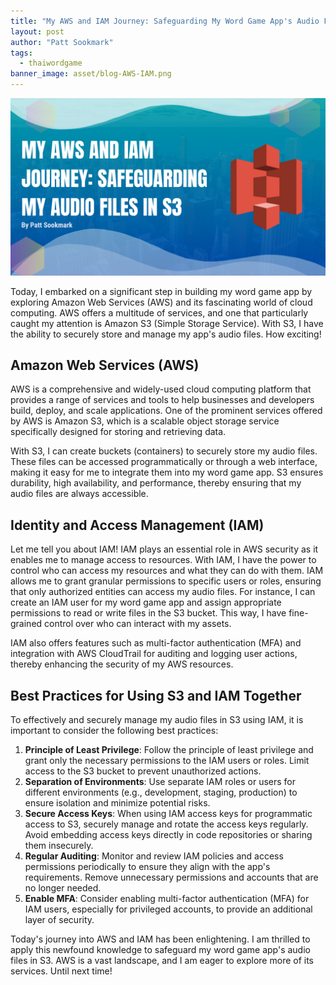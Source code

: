 ```yaml
---
title: "My AWS and IAM Journey: Safeguarding My Word Game App's Audio Files in S3"
layout: post
author: "Patt Sookmark"
tags:
  - thaiwordgame
banner_image: asset/blog-AWS-IAM.png
---
```


<img class="blog-banner" src="/asset/blog-AWS-IAM.png" alt="AWS and Banner">

Today, I embarked on a significant step in building my word game app by exploring Amazon Web Services (AWS) and its fascinating world of cloud computing. AWS offers a multitude of services, and one that particularly caught my attention is Amazon S3 (Simple Storage Service). With S3, I have the ability to securely store and manage my app's audio files. How exciting!

## **Amazon Web Services (AWS)**

AWS is a comprehensive and widely-used cloud computing platform that provides a range of services and tools to help businesses and developers build, deploy, and scale applications. One of the prominent services offered by AWS is Amazon S3, which is a scalable object storage service specifically designed for storing and retrieving data.

With S3, I can create buckets (containers) to securely store my audio files. These files can be accessed programmatically or through a web interface, making it easy for me to integrate them into my word game app. S3 ensures durability, high availability, and performance, thereby ensuring that my audio files are always accessible.

## **Identity and Access Management (IAM)**

Let me tell you about IAM! IAM plays an essential role in AWS security as it enables me to manage access to resources. With IAM, I have the power to control who can access my resources and what they can do with them. IAM allows me to grant granular permissions to specific users or roles, ensuring that only authorized entities can access my audio files. For instance, I can create an IAM user for my word game app and assign appropriate permissions to read or write files in the S3 bucket. This way, I have fine-grained control over who can interact with my assets.

IAM also offers features such as multi-factor authentication (MFA) and integration with AWS CloudTrail for auditing and logging user actions, thereby enhancing the security of my AWS resources.

## **Best Practices for Using S3 and IAM Together**

To effectively and securely manage my audio files in S3 using IAM, it is important to consider the following best practices:

1. **Principle of Least Privilege**: Follow the principle of least privilege and grant only the necessary permissions to the IAM users or roles. Limit access to the S3 bucket to prevent unauthorized actions.
2. **Separation of Environments**: Use separate IAM roles or users for different environments (e.g., development, staging, production) to ensure isolation and minimize potential risks.
3. **Secure Access Keys**: When using IAM access keys for programmatic access to S3, securely manage and rotate the access keys regularly. Avoid embedding access keys directly in code repositories or sharing them insecurely.
4. **Regular Auditing**: Monitor and review IAM policies and access permissions periodically to ensure they align with the app's requirements. Remove unnecessary permissions and accounts that are no longer needed.
5. **Enable MFA**: Consider enabling multi-factor authentication (MFA) for IAM users, especially for privileged accounts, to provide an additional layer of security.

Today's journey into AWS and IAM has been enlightening. I am thrilled to apply this newfound knowledge to safeguard my word game app's audio files in S3. AWS is a vast landscape, and I am eager to explore more of its services. Until next time!

